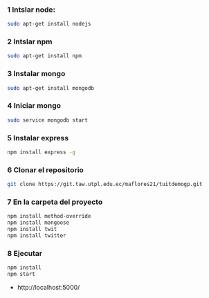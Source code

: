 ### 1 Intslar node:
```sh
sudo apt-get install nodejs
```
### 2 Intslar npm
```sh
sudo apt-get install npm
```

### 3 Instalar mongo
```sh
sudo apt-get install mongodb
```

###  4 Iniciar mongo
```sh
sudo service mongodb start
```
### 5 Instalar express 
```sh
npm install express -g
```
### 6 Clonar el repositorio
```sh
git clone https://git.taw.utpl.edu.ec/maflores21/tuitdemogp.git
```
### 7 En la carpeta del proyecto
```sh
npm install method-override
npm install mongoose
npm install twit
npm install twitter
```
### 8 Ejecutar
```sh
npm install
npm start
```
- http://localhost:5000/



